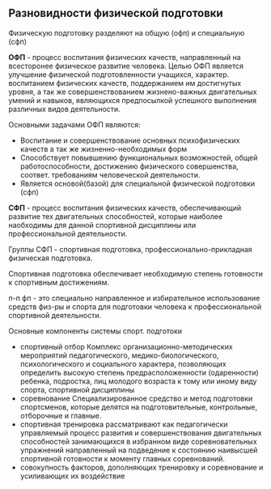 ## Разновидности физической подготовки

Физическую подготовку разделяют на общую (офп) и специальную (сфп)

**ОФП** - процесс воспитания физических качеств, направленный на всесторонее физическое развитие человека. 
Целью ОФП является улучшение физической подготовленности учащихся, характер. воспитанием физических качеств, поддержанием им достигнутых уровня, а так же совершенствованием жизнено-важных двигательных умений и навыков, являющихся предпосылкой успешного выполнения различных видов деятельности.

Основными задачами ОФП являются:
- Воспитание и совершенствование основных психофизических качеств а так же жизненно-необходимых форм
- Способствует повывшению функциональных возможностей, общей работоспособности, достижению физического совершенства, соответ. требованиям человеческой деятельности.
- Является основой(базой) для специальной физической подготовки (сфп)

**СФП** - процесс воспитания физических качеств, обеспечивающий развитие тех двигательных способностей, которые наиболее наобходимы для данной спортивной дисциплины или профессиональной деятельности. 

Группы СФП - спортивная подготовка, профессионально-прикладная физическая подготовка. 

Спортивная подготовка обеспечивает необходимую степень готовности к спортивным достижениям. 

п-п фп - это специально направленное и избирательное использование средств физ-ры и спорта для подготовки человека к профессиональной спортивной деятельности.

Основные компоненты системы спорт. подготоки
- спортивный отбор
	Комплекс организационно-методических мероприятий педагогического, медико-биологического, психологического и социального характера, позволяющих определить высокую степень предрасположенности (одаренности) ребенка, подростка, лиц молодого возраста к тому или иному виду спорта, спортивной дисциплины
- соревнование
	Специализированное средство и метод подготовки спортсменов, которые делятся на подготовительные, контрольные, отборочные и главные.
- спортивная тренировка
	рассматривают как педагогически управляемый процесс развития и совершенствования двигательных способностей занимающихся в избранном виде соревновательных упражнений направленный на подведение к состоянию наивысшей спортивной готовности к моменту главных соревнований. 
- совокупность факторов, дополняющих тренировку и соревнование и усиливающих их воздействие